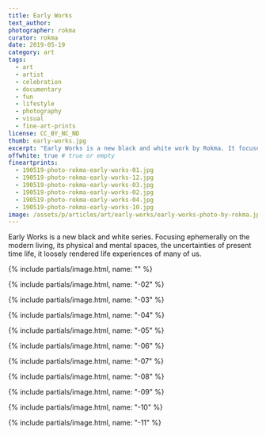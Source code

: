 ```yaml
---
title: Early Works
text_author:
photographer: rokma
curator: rokma
date: 2019-05-19
category: art
tags:
  - art
  - artist
  - celebration
  - documentary
  - fun
  - lifestyle
  - photography
  - visual
  - fine-art-prints
license: CC_BY_NC_ND
thumb: early-works.jpg
excerpt: "Early Works is a new black and white work by Rokma. It focuses ephemerally on modern living, its physical and mental spaces, the uncertainties of present time life. Loosely rendered life experiences of many of us."
offwhite: true # true or empty
fineartprints:
  - 190519-photo-rokma-early-works-01.jpg
  - 190519-photo-rokma-early-works-12.jpg
  - 190519-photo-rokma-early-works-03.jpg
  - 190519-photo-rokma-early-works-02.jpg
  - 190519-photo-rokma-early-works-04.jpg
  - 190519-photo-rokma-early-works-10.jpg
image: /assets/p/articles/art/early-works/early-works-photo-by-rokma.jpg
---
```

Early Works is a new black and white series. Focusing ephemerally on the modern living, its physical and mental spaces, the uncertainties of present time life, it loosely rendered life experiences of many of us.


{% include partials/image.html, name: "" %}

{% include partials/image.html, name: "-02" %}

{% include partials/image.html, name: "-03" %}

{% include partials/image.html, name: "-04" %}

{% include partials/image.html, name: "-05" %}

{% include partials/image.html, name: "-06" %}

{% include partials/image.html, name: "-07" %}

{% include partials/image.html, name: "-08" %}

{% include partials/image.html, name: "-09" %}

{% include partials/image.html, name: "-10" %}

{% include partials/image.html, name: "-11" %}
